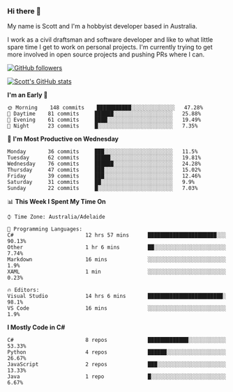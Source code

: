 ### Hi there 👋

My name is Scott and I'm a hobbyist developer based in Australia.

I work as a civil draftsman and software developer and like to what little spare time I get to work on personal projects. I'm currently trying to get more involved in open source projects and pushing PRs where I can. 

[![GitHub followers](https://img.shields.io/github/followers/puppetsw?label=Follow&style=social)](https://github.com/puppetsw?tab=followers)

[![Scott's GitHub stats](https://github-readme-stats.vercel.app/api?username=puppetsw&show_icons=true&theme=dark)](https://github.com/anuraghazra/github-readme-stats)

<!--START_SECTION:waka-->
**I'm an Early 🐤** 

```text
🌞 Morning    148 commits    ███████████░░░░░░░░░░░░░░   47.28% 
🌆 Daytime    81 commits     ██████░░░░░░░░░░░░░░░░░░░   25.88% 
🌃 Evening    61 commits     ████░░░░░░░░░░░░░░░░░░░░░   19.49% 
🌙 Night      23 commits     █░░░░░░░░░░░░░░░░░░░░░░░░   7.35%

```
📅 **I'm Most Productive on Wednesday** 

```text
Monday       36 commits     ███░░░░░░░░░░░░░░░░░░░░░░   11.5% 
Tuesday      62 commits     █████░░░░░░░░░░░░░░░░░░░░   19.81% 
Wednesday    76 commits     ██████░░░░░░░░░░░░░░░░░░░   24.28% 
Thursday     47 commits     ███░░░░░░░░░░░░░░░░░░░░░░   15.02% 
Friday       39 commits     ███░░░░░░░░░░░░░░░░░░░░░░   12.46% 
Saturday     31 commits     ██░░░░░░░░░░░░░░░░░░░░░░░   9.9% 
Sunday       22 commits     █░░░░░░░░░░░░░░░░░░░░░░░░   7.03%

```


📊 **This Week I Spent My Time On** 

```text
⌚︎ Time Zone: Australia/Adelaide

💬 Programming Languages: 
C#                       12 hrs 57 mins      ██████████████████████░░░   90.13% 
Other                    1 hr 6 mins         ██░░░░░░░░░░░░░░░░░░░░░░░   7.74% 
Markdown                 16 mins             ░░░░░░░░░░░░░░░░░░░░░░░░░   1.9% 
XAML                     1 min               ░░░░░░░░░░░░░░░░░░░░░░░░░   0.23%

🔥 Editors: 
Visual Studio            14 hrs 6 mins       ████████████████████████░   98.1% 
VS Code                  16 mins             ░░░░░░░░░░░░░░░░░░░░░░░░░   1.9%

```

**I Mostly Code in C#** 

```text
C#                       8 repos             █████████████░░░░░░░░░░░░   53.33% 
Python                   4 repos             ██████░░░░░░░░░░░░░░░░░░░   26.67% 
JavaScript               2 repos             ███░░░░░░░░░░░░░░░░░░░░░░   13.33% 
Java                     1 repo              █░░░░░░░░░░░░░░░░░░░░░░░░   6.67%

```



<!--END_SECTION:waka-->

<!--
**puppetsw/puppetsw** is a ✨ _special_ ✨ repository because its `README.md` (this file) appears on your GitHub profile.

Here are some ideas to get you started:

- 🔭 I’m currently working on ...
- 🌱 I’m currently learning ...
- 👯 I’m looking to collaborate on ...
- 🤔 I’m looking for help with ...
- 💬 Ask me about ...
- 📫 How to reach me: ...
- 😄 Pronouns: ...
- ⚡ Fun fact: ...
-->

